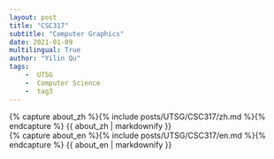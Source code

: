 ```yaml
---
layout: post
title: "CSC317"
subtitle: "Computer Graphics"
date: 2021-01-09
multilingual: True
author: "Yilin Qu"
tags:
    -  UTSG  
    -  Computer Science  
    -  tag3
---
```

<!-- Chinese Version -->
<div class="zh post-container">
    {% capture about_zh %}{% include posts/UTSG/CSC317/zh.md %}{% endcapture %}
    {{ about_zh | markdownify }}
</div>

<!-- English Version -->
<div class="en post-container">
    {% capture about_en %}{% include posts/UTSG/CSC317/en.md %}{% endcapture %}
    {{ about_en | markdownify }}
</div>